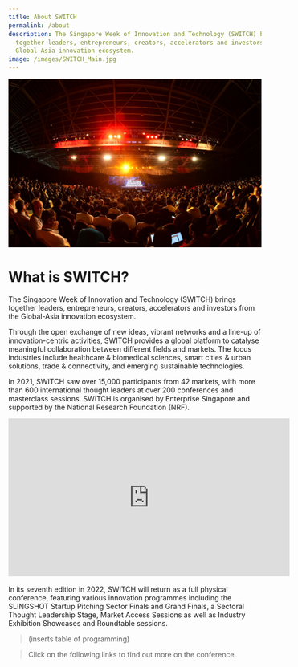 ```yaml
---
title: About SWITCH
permalink: /about
description: The Singapore Week of Innovation and Technology (SWITCH) brings
  together leaders, entrepreneurs, creators, accelerators and investors from the
  Global-Asia innovation ecosystem.
image: /images/SWITCH_Main.jpg
---
```

![](/images/SWITCH_Main.jpg)
# What is SWITCH?
The Singapore Week of Innovation and Technology (SWITCH) brings together leaders, entrepreneurs, creators, accelerators and investors from the Global-Asia innovation ecosystem. 

Through the open exchange of new ideas, vibrant networks and a line-up of innovation-centric activities, SWITCH provides a global platform to catalyse meaningful collaboration between different fields and markets. The focus industries include healthcare & biomedical sciences, smart cities & urban solutions, trade & connectivity, and emerging sustainable technologies. 

In 2021, SWITCH saw over 15,000 participants from 42 markets, with more than 600 international thought leaders at over 200 conferences and masterclass sessions. SWITCH is organised by Enterprise Singapore and supported by the National Research Foundation (NRF). 

 <iframe width="560" height="315" src="https://www.youtube.com/embed/MNNaTAO6dMg" title="YouTube video player" frameborder="0" allow="accelerometer; autoplay; clipboard-write; encrypted-media; gyroscope; picture-in-picture" allowfullscreen></iframe>

In its seventh edition in 2022, SWITCH will return as a full physical conference, featuring various innovation programmes including the SLINGSHOT Startup Pitching Sector Finals and Grand Finals, a Sectoral Thought Leadership Stage, Market Access Sessions as well as Industry Exhibition Showcases and Roundtable sessions.  
> (inserts table of programming)   

> Click on the following links to find out more on the conference.